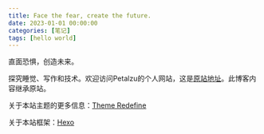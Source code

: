 ```yaml
---
title: Face the fear, create the future.
date: 2023-01-01 00:00:00
categories: [笔记]
tags: [hello world]
---
```

直面恐惧，创造未来。

探究睡觉、写作和技术。欢迎访问Petalzu的个人网站，这是[原站地址](https://petalzu.top/pastPage/index.html)。此博客内容继承原站。

关于本站主题的更多信息：[Theme Redefine](https://redefine-docs.ohevan.com/)

关于本站框架：[Hexo](https://hexo.io/zh-cn/)